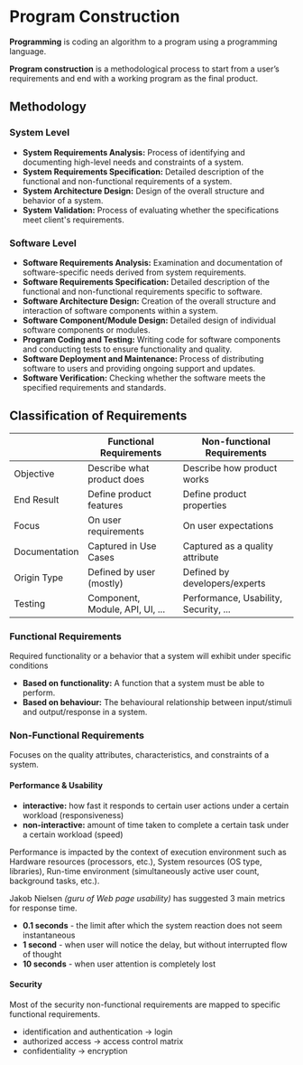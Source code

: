 # Program  Construction

**Programming** is coding an algorithm to a program using a programming language.

**Program construction**  is a methodological process to start from a user’s requirements and end with a working program
as the final product.

## Methodology

### System  Level

- **System Requirements Analysis:**
  Process of identifying and documenting high-level needs and constraints of a system.
- **System Requirements Specification:**
  Detailed description of the functional and non-functional requirements of a system.
- **System Architecture Design:**
  Design of the overall structure and behavior of a system.
- **System Validation:**
  Process of evaluating whether the specifications meet client's requirements.

### Software Level

- **Software Requirements Analysis:**
  Examination and documentation of software-specific needs derived from system requirements.
- **Software Requirements Specification:**
  Detailed description of the functional and non-functional requirements specific to software.
- **Software Architecture Design:**
  Creation of the overall structure and interaction of software components within a system.
- **Software Component/Module Design:**
  Detailed design of individual software components or modules.
- **Program Coding and Testing:**
  Writing code for software components and conducting tests to ensure functionality and quality.
- **Software Deployment and Maintenance:**
  Process of distributing software to users and providing ongoing support and updates.
- **Software Verification:**
  Checking whether the software meets the specified requirements and standards.

## Classification  of  Requirements

|               | Functional Requirements         | Non-functional Requirements           |
|---------------|---------------------------------|---------------------------------------|
| Objective     | Describe what product does      | Describe how product works            |
| End Result    | Define product features         | Define product properties             |
| Focus         | On user requirements            | On user expectations                  |
| Documentation | Captured in Use Cases           | Captured as a quality attribute       |
| Origin Type   | Defined by user (mostly)        | Defined by developers/experts         |
| Testing       | Component, Module, API, UI, ... | Performance, Usability, Security, ... |

### Functional  Requirements

Required functionality or a behavior that a system will exhibit under specific conditions

- **Based on functionality:** A function that a system must be able to perform.
- **Based on behaviour:** The behavioural relationship between input/stimuli and output/response in a system.

### Non-Functional  Requirements

Focuses on the quality attributes, characteristics, and constraints of a system.

#### Performance & Usability

- **interactive:** how fast it responds to certain user actions under a certain workload (responsiveness)
- **non-interactive:** amount of time taken to complete a certain task under a certain workload (speed)

Performance is impacted by the context of execution environment such as Hardware resources (processors, etc.), System
resources (OS type, libraries), Run-time environment (simultaneously active user count, background tasks, etc.).

Jakob Nielsen *(guru of Web page usability)* has suggested 3 main metrics for response time.

- **0.1 seconds**  - the limit after which the system reaction does not seem instantaneous
- **1 second**  - when user will notice the delay, but without interrupted flow of thought
- **10 seconds**  - when user attention is completely lost

#### Security

Most of the security non-functional requirements are mapped to specific functional requirements.

- identification and authentication -> login
- authorized access -> access control matrix
- confidentiality -> encryption
